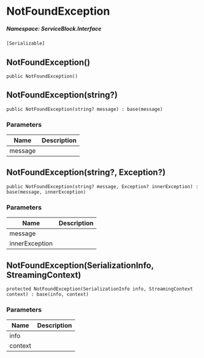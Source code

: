 NotFoundException
======
##### Namespace: ServiceBlock.Interface




```
[Serializable]
```


NotFoundException()
------

```
public NotFoundException()
```


NotFoundException(string?)
------

```
public NotFoundException(string? message) : base(message)
```
### Parameters
Name | Description
--- | ---
message | 


NotFoundException(string?, Exception?)
------

```
public NotFoundException(string? message, Exception? innerException) : base(message, innerException)
```
### Parameters
Name | Description
--- | ---
message | 
innerException | 


NotFoundException(SerializationInfo, StreamingContext)
------

```
protected NotFoundException(SerializationInfo info, StreamingContext context) : base(info, context)
```
### Parameters
Name | Description
--- | ---
info | 
context | 






